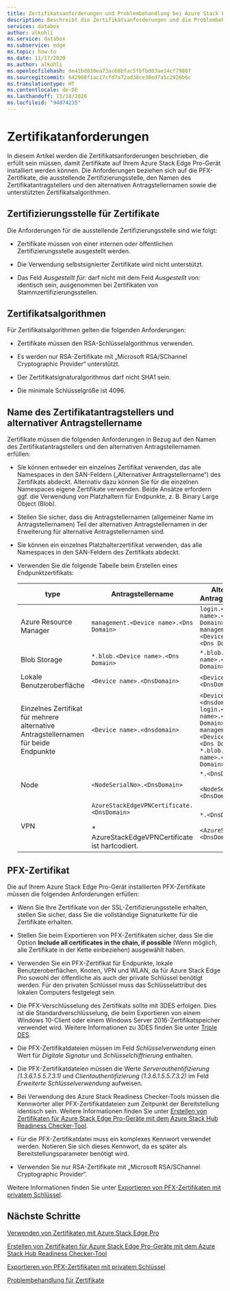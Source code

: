 ```yaml
---
title: Zertifikatsanforderungen und Problembehandlung bei Azure Stack Edge Pro | Microsoft-Dokumentation
description: Beschreibt die Zertifikatsanforderungen und die Problembehandlung von Zertifikatsfehlern bei Azure Stack Edge Pro-Geräten.
services: databox
author: alkohli
ms.service: databox
ms.subservice: edge
ms.topic: how-to
ms.date: 11/17/2020
ms.author: alkohli
ms.openlocfilehash: de41bd030ea73ac68bfac5fbfbd03ae14cf7980f
ms.sourcegitcommit: 642988f1ac17cfd7a72ad38ce38ed7a5c2926b6c
ms.translationtype: HT
ms.contentlocale: de-DE
ms.lasthandoff: 11/18/2020
ms.locfileid: "94874235"
---
```

# <a name="certificate-requirements"></a>Zertifikatanforderungen

In diesem Artikel werden die Zertifikatsanforderungen beschrieben, die erfüllt sein müssen, damit Zertifikate auf Ihrem Azure Stack Edge Pro-Gerät installiert werden können. Die Anforderungen beziehen sich auf die PFX-Zertifikate, die ausstellende Zertifizierungsstelle, den Namen des Zertifikatantragstellers und den alternativen Antragstellernamen sowie die unterstützten Zertifikatsalgorithmen.

## <a name="certificate-issuing-authority"></a>Zertifizierungsstelle für Zertifikate

Die Anforderungen für die ausstellende Zertifizierungsstelle sind wie folgt:

* Zertifikate müssen von einer internen oder öffentlichen Zertifizierungsstelle ausgestellt werden.

* Die Verwendung selbstsignierter Zertifikate wird nicht unterstützt.

* Das Feld *Ausgestellt für:* darf nicht mit dem Feld *Ausgestellt von:* identisch sein, ausgenommen bei Zertifikaten von Stammzertifizierungsstellen.


## <a name="certificate-algorithms"></a>Zertifikatsalgorithmen

Für Zertifikatsalgorithmen gelten die folgenden Anforderungen:

* Zertifikate müssen den RSA-Schlüsselalgorithmus verwenden.

* Es werden nur RSA-Zertifikate mit „Microsoft RSA/SChannel Cryptographic Provider“ unterstützt.

* Der Zertifikatsignaturalgorithmus darf nicht SHA1 sein.

* Die minimale Schlüsselgröße ist 4096.

## <a name="certificate-subject-name-and-subject-alternative-name"></a>Name des Zertifikatantragstellers und alternativer Antragstellername

Zertifikate müssen die folgenden Anforderungen in Bezug auf den Namen des Zertifikatantragstellers und den alternativen Antragstellernamen erfüllen:

* Sie können entweder ein einzelnes Zertifikat verwenden, das alle Namespaces in den SAN-Feldern („Alternativer Antragstellername“) des Zertifikats abdeckt. Alternativ dazu können Sie für die einzelnen Namespaces eigene Zertifikate verwenden. Beide Ansätze erfordern ggf. die Verwendung von Platzhaltern für Endpunkte, z. B. Binary Large Object (Blob).

* Stellen Sie sicher, dass die Antragstellernamen (allgemeiner Name im Antragstellernamen) Teil der alternativen Antragstellernamen in der Erweiterung für alternative Antragstellernamen sind.

* Sie können ein einzelnes Platzhalterzertifikat verwenden, das alle Namespaces in den SAN-Feldern des Zertifikats abdeckt.

* Verwenden Sie die folgende Tabelle beim Erstellen eines Endpunktzertifikats:

    |type |Antragstellername  |Alternativer Antragstellername  |Beispiel für Antragstellername |
    |---------|---------|---------|---------|
    |Azure Resource Manager|`management.<Device name>.<Dns Domain>`|`login.<Device name>.<Dns Domain>`<br>`management.<Device name>.<Dns Domain>`|`management.mydevice1.microsoftdatabox.com` |
    |Blob Storage|`*.blob.<Device name>.<Dns Domain>`|`*.blob.< Device name>.<Dns Domain>`|`*.blob.mydevice1.microsoftdatabox.com` |
    |Lokale Benutzeroberfläche| `<Device name>.<DnsDomain>`|`<Device name>.<DnsDomain>`| `mydevice1.microsoftdatabox.com` |
    |Einzelnes Zertifikat für mehrere alternative Antragstellernamen für beide Endpunkte|`<Device name>.<dnsdomain>`|`<Device name>.<dnsdomain>`<br>`login.<Device name>.<Dns Domain>`<br>`management.<Device name>.<Dns Domain>`<br>`*.blob.<Device name>.<Dns Domain>`|`mydevice1.microsoftdatabox.com` |
    |Node|`<NodeSerialNo>.<DnsDomain>`|`*.<DnsDomain>`<br><br>`<NodeSerialNo>.<DnsDomain>`|`mydevice1.microsoftdatabox.com` |
    |VPN|`AzureStackEdgeVPNCertificate.<DnsDomain>`<br><br> * AzureStackEdgeVPNCertificate ist hartcodiert.  | `*.<DnsDomain>`<br><br>`<AzureStackVPN>.<DnsDomain>` | `edgevpncertificate.microsoftdatabox.com`|
    
## <a name="pfx-certificate"></a>PFX-Zertifikat

Die auf Ihrem Azure Stack Edge Pro-Gerät installierten PFX-Zertifikate müssen die folgenden Anforderungen erfüllen:

* Wenn Sie Ihre Zertifikate von der SSL-Zertifizierungsstelle erhalten, stellen Sie sicher, dass Sie die vollständige Signaturkette für die Zertifikate erhalten.

* Stellen Sie beim Exportieren von PFX-Zertifikaten sicher, dass Sie die Option **Include all certificates in the chain, if possible** (Wenn möglich, alle Zertifikate in der Kette einbeziehen) ausgewählt haben.

* Verwenden Sie ein PFX-Zertifikat für Endpunkte, lokale Benutzeroberflächen, Knoten, VPN und WLAN, da für Azure Stack Edge Pro sowohl der öffentliche als auch der private Schlüssel benötigt werden. Für den privaten Schlüssel muss das Schlüsselattribut des lokalen Computers festgelegt sein.

* Die PFX-Verschlüsselung des Zertifikats sollte mit 3DES erfolgen. Dies ist die Standardverschlüsselung, die beim Exportieren von einem Windows 10-Client oder einem Windows Server 2016-Zertifikatspeicher verwendet wird. Weitere Informationen zu 3DES finden Sie unter [Triple DES](https://en.wikipedia.org/wiki/Triple_DES).

* Die PFX-Zertifikatdateien müssen im Feld *Schlüsselverwendung* einen Wert für *Digitale Signatur* und *Schlüsselchiffrierung* enthalten.

* Die PFX-Zertifikatdateien müssen die Werte *Serverauthentifizierung (1.3.6.1.5.5.7.3.1)* und *Clientauthentifizierung (1.3.6.1.5.5.7.3.2)* im Feld *Erweiterte Schlüsselverwendung* aufweisen.

* Bei Verwendung des Azure Stack Readiness Checker-Tools müssen die Kennwörter aller PFX-Zertifikatdateien zum Zeitpunkt der Bereitstellung identisch sein. Weitere Informationen finden Sie unter [Erstellen von Zertifikaten für Azure Stack Edge Pro-Geräte mit dem Azure Stack Hub Readiness Checker-Tool](azure-stack-edge-j-series-create-certificates-tool.md).

* Für die PFX-Zertifikatdatei muss ein komplexes Kennwort verwendet werden. Notieren Sie sich dieses Kennwort, da es später als Bereitstellungsparameter benötigt wird.

* Verwenden Sie nur RSA-Zertifikate mit „Microsoft RSA/SChannel Cryptographic Provider“.

Weitere Informationen finden Sie unter [Exportieren von PFX-Zertifikaten mit privatem Schlüssel](azure-stack-edge-j-series-manage-certificates.md#export-certificates-as-pfx-format-with-private-key).

## <a name="next-steps"></a>Nächste Schritte

[Verwenden von Zertifikaten mit Azure Stack Edge Pro](azure-stack-edge-j-series-manage-certificates.md)

[Erstellen von Zertifikaten für Azure Stack Edge Pro-Geräte mit dem Azure Stack Hub Readiness Checker-Tool](azure-stack-edge-j-series-create-certificates-tool.md)

[Exportieren von PFX-Zertifikaten mit privatem Schlüssel](azure-stack-edge-j-series-manage-certificates.md#export-certificates-as-pfx-format-with-private-key)

[Problembehandlung für Zertifikate](azure-stack-edge-j-series-certificate-troubleshooting.md)